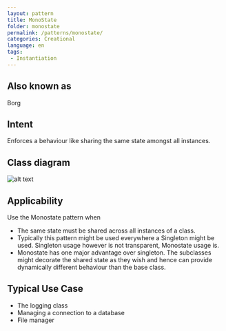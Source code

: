 ```yaml
---
layout: pattern
title: MonoState
folder: monostate
permalink: /patterns/monostate/
categories: Creational
language: en
tags:
 - Instantiation
---
```


## Also known as
Borg

## Intent
Enforces a behaviour like sharing the same state amongst all instances.

## Class diagram
![alt text](./etc/monostate.png "MonoState")

## Applicability
Use the Monostate pattern when

* The same state must be shared across all instances of a class.
* Typically this pattern might be used everywhere a Singleton might be used. Singleton usage however is not transparent, Monostate usage is.
* Monostate has one major advantage over singleton. The subclasses might decorate the shared state as they wish and hence can provide dynamically different behaviour than the base class.

## Typical Use Case

* The logging class
* Managing a connection to a database
* File manager
